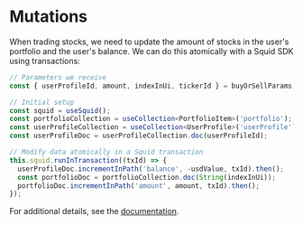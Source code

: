 # Mutations

When trading stocks, we need to update the amount of stocks in the user's portfolio and the user's balance. We can do
this atomically with a Squid SDK using transactions:

```typescript
// Parameters we receive
const { userProfileId, amount, indexInUi, tickerId } = buyOrSellParams;

// Initial setup
const squid = useSquid();
const portfolioCollection = useCollection<PortfolioItem>('portfolio');
const userProfileCollection = useCollection<UserProfile>('userProfile');
const userProfileDoc = userProfileCollection.doc(userProfileId);

// Modify data atomically in a Squid transaction
this.squid.runInTransaction((txId) => {
  userProfileDoc.incrementInPath('balance', -usdValue, txId).then();
  const portfolioDoc = portfolioCollection.doc(String(indexInUi));
  portfolioDoc.incrementInPath('amount', amount, txId).then();
});
```

For additional details, see the  <a target="_blank" href="https://docs.squid.cloud/docs/client-sdk/mutations">
documentation</a>.
